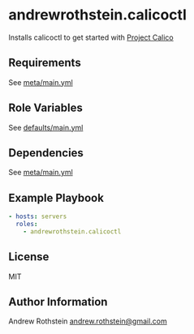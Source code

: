andrewrothstein.calicoctl
=========

Installs calicoctl to get started with [Project Calico](https://www.projectcalico.org/)

Requirements
------------

See [meta/main.yml](meta/main.yml)

Role Variables
--------------

See [defaults/main.yml](defaults/main.yml)

Dependencies
------------

See [meta/main.yml](meta/main.yml)

Example Playbook
----------------

```yml
- hosts: servers
  roles:
    - andrewrothstein.calicoctl
```

License
-------

MIT

Author Information
------------------

Andrew Rothstein <andrew.rothstein@gmail.com>
